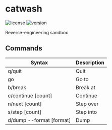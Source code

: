 # catwash

![license](https://img.shields.io/badge/License-Apache_2.0-blue.svg)
![version](https://img.shields.io/badge/Version-0.0.0-darkred.svg)

Reverse-engineering sandbox

## Commands

| Syntax                                     | Description |
|--------------------------------------------|-------------|
| q/quit                                     | Quit        |
| go <address>                               | Go to       |
| b/break <address>                          | Break at    |
| c/continue \[count]                        | Continue    |
| n/next \[count]                            | Step over   |
| s/step \[count]                            | Step into   |
| d/dump <offset> <count> --format \[format] | Dump        |
